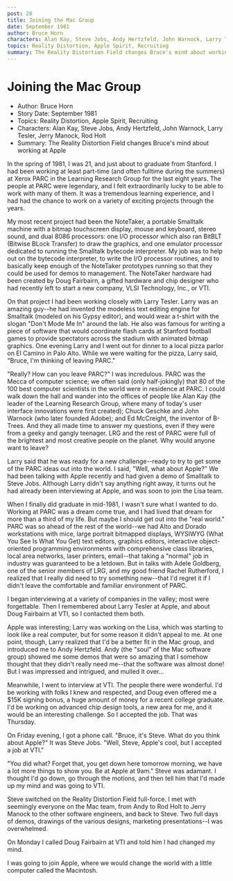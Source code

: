 ```yaml
---
post: 28
title: Joining the Mac Group
date: September 1981
author: Bruce Horn
characters: Alan Kay, Steve Jobs, Andy Hertzfeld, John Warnock, Larry Tesler, Jerry Manock, Rod Holt
topics: Reality Distortion, Apple Spirit, Recruiting
summary: The Reality Distortion Field changes Bruce's mind about working at Apple
---
```


# Joining the Mac Group
* Author: Bruce Horn
* Story Date: September 1981
* Topics: Reality Distortion, Apple Spirit, Recruiting
* Characters: Alan Kay, Steve Jobs, Andy Hertzfeld, John Warnock, Larry Tesler, Jerry Manock, Rod Holt
* Summary: The Reality Distortion Field changes Bruce's mind about working at Apple

In the spring of 1981, I was 21, and just about to graduate from Stanford.  I had been working at least part-time (and often fulltime during the summers) at Xerox PARC in the Learning Research Group for the last eight years.  The people at PARC were legendary, and I felt extraordinarily lucky to be able to work with many of them.  It was a tremendous learning experience, and I had had the chance to work on a variety of exciting projects through the years.

My most recent project had been the NoteTaker, a portable Smalltalk machine with a bitmap touchscreen display, mouse and keyboard, stereo sound, and dual 8086 processors: one I/O processor which also ran BitBLT (Bitwise BLock Transfer) to draw the graphics, and one emulator processor dedicated to running the Smalltalk bytecode interpreter.  My job was to help out on the bytecode interpreter, to write the I/O processor routines, and to basically keep enough of the NoteTaker prototypes running so that they could be used for demos to management.  The NoteTaker hardware had been created by Doug Fairbairn, a gifted hardware and chip designer who had recently left to start a new company, VLSI Technology, Inc., or VTI.

On that project I had been working closely with Larry Tesler.  Larry was an amazing guy--he had invented the modeless text editing engine for Smalltalk (modeled on his Gypsy editor), and would wear a t-shirt with the slogan "Don't Mode Me In" around the lab.  He also was famous for writing a piece of software that would coordinate flash cards at Stanford football games to provide spectators across the stadium with animated bitmap graphics.  One evening Larry and I went out for dinner to a local pizza parlor on El Camino in Palo Alto.  While we were waiting for the pizza, Larry said, "Bruce, I'm thinking of leaving PARC."

"Really?  How can you leave PARC?"  I was incredulous.  PARC was the Mecca of computer science; we often said (only half-jokingly) that 80 of the 100 best computer scientists in the world were in residence at PARC.  I could walk down the hall and wander into the offices of people like Alan Kay (the leader of the Learning Research Group, where many of today's user interface innovations were first created);  Chuck Geschke and John Warnock (who later founded Adobe); and Ed McCreight, the inventor of B-Trees.  And they all made time to answer my questions, even if they were from a geeky and gangly teenager.  LRG and the rest of PARC were full of the brightest and most creative people on the planet.  Why would anyone want to leave?

Larry said that he was ready for a new challenge--ready to try to get some of the PARC ideas out into the world.  I said, "Well, what about Apple?"  We had been talking with Apple recently and had given a demo of Smalltalk to Steve Jobs.  Although Larry didn't say anything right away, it turns out he had already been interviewing at Apple, and was soon to join the Lisa team.

When I finally did graduate in mid-1981, I wasn't sure what I wanted to do.  Working at PARC was a dream come true, and I had lived that dream for more than a third of my life.  But maybe I should get out into the "real world."  PARC was so ahead of the rest of the world--we had Alto and Dorado workstations with mice, large portrait bitmapped displays, WYSIWYG (What You See Is What You Get) text editors, graphics editors, interactive object-oriented programming environments with comprehensive class libraries, local area networks, laser printers, email--that taking a "normal" job in industry was guaranteed to be a letdown.  But in talks with Adele Goldberg, one of the senior members of LRG, and my good friend Rachel Rutherford, I realized that I really did need to try something new--that I'd regret it if I didn't leave the comfortable and familiar environment of PARC.

I began interviewing at a variety of companies in the valley; most were forgettable.  Then I remembered about Larry Tesler at Apple, and about Doug Fairbairn at VTI, so I contacted them both.

Apple was interesting; Larry was working on the Lisa, which was starting to look like a real computer, but for some reason it didn't appeal to me.  At one point, though, Larry realized that I'd be a better fit in the Mac group, and introduced me to Andy Hertzfeld.  Andy (the "soul" of the Mac software group) showed me some demos that were so amazing that I somehow thought that they didn't really need me--that the software was almost done!  But I was impressed and intrigued, and mulled it over...

Meanwhile, I went to interview at VTI.  The people there were wonderful.  I'd be working with folks I knew and respected, and Doug even offered me a $15K signing bonus, a huge amount of money for a recent college graduate.  I'd be working on advanced chip design tools, a new area for me, and it would be an interesting challenge.  So I accepted the job.  That was Thursday.

On Friday evening, I got a phone call.  "Bruce, it's Steve.  What do you think about Apple?"  It was Steve Jobs.  "Well, Steve, Apple's cool, but I accepted a job at VTI."

"You did what?  Forget that, you get down here tomorrow morning, we have a lot more things to show you.  Be at Apple at 9am."  Steve was adamant.  I thought I'd go down, go through the motions, and then tell him that I'd made up my mind and was going to VTI.

Steve switched on the Reality Distortion Field full-force.  I met with seemingly everyone on the Mac team, from Andy to Rod Holt to Jerry Manock to the other software engineers, and back to Steve.  Two full days of demos, drawings of the various designs, marketing presentations--I was overwhelmed.

On Monday I called Doug Fairbairn at VTI and told him I had changed my mind.

I was going to join Apple, where we would change the world with a little computer called the Macintosh.